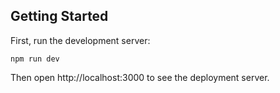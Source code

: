  ## Getting Started

First, run the development server:
```
npm run dev
```

Then open http://localhost:3000 to see the deployment server.
